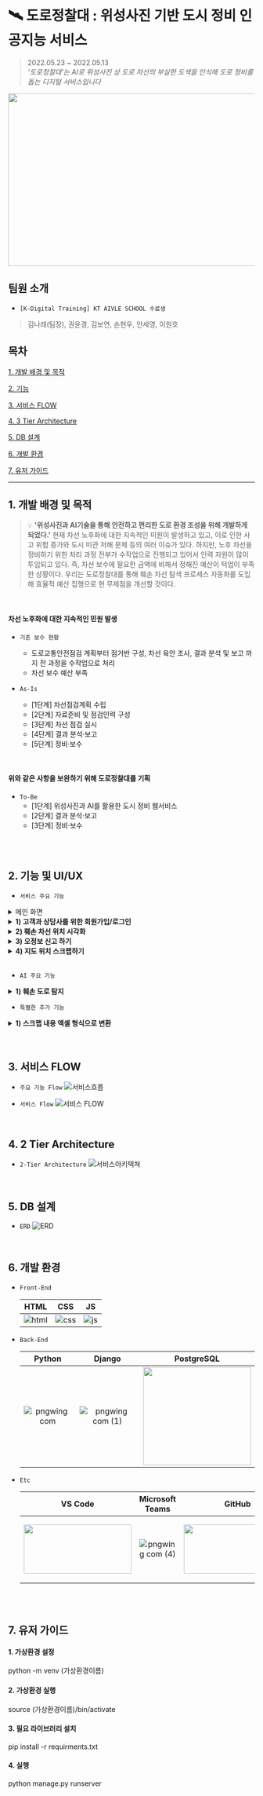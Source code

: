 <br>

# 🛰 도로정찰대 : 위성사진 기반 도시 정비 인공지능 서비스
> 2022.05.23 ~ 2022.05.13<br>
>  *'도로정찰대'는 AI로 위성사진 상 도로 차선의 부실한 도색을 인식해 도로 정비를 돕는 디지털 서비스입니다*
<img src="https://user-images.githubusercontent.com/37900424/174465736-cfb7e461-316c-4b9b-8066-9a7ca7c2dbde.png" width="1000" height="352">

## 팀원 소개
- `[K-Digital Training] KT AIVLE SCHOOL 수료생`
> 김나래(팀장), 권윤경, 김보연, 손현우, 안세영, 이원호


## 목차
[1. 개발 배경 및 목적](#1-개발-배경-및-목적)

[2. 기능](#2-기능-및-UI/UX)

[3. 서비스 FLOW](#3-서비스-FLOW)

[4. 3 Tier Architecture](#4-3-Tier-Architecture)

[5. DB 설계](#5-DB-설계)

[6. 개발 환경](#6-개발-환경)

[7. 유저 가이드](#7-유저-)

***

## 1. 개발 배경 및 목적
> 💡 **'위성사진과 AI기술을 통해 안전하고 편리한 도로 환경 조성을 위해 개발하게 되었다.'** 현재 차선 노후화에 대한 지속적인 미원이 발생하고 있고, 이로 인한 사고 위험 증가와 도시 미관 저해 문제 등의 여러 이슈가 있다. 하지만, 노후 차선을 정비하기 위한 처리 과정 전부가 수작업으로 진행되고 있어서 인력 자원이 많이 투입되고 있다. 즉, 차선 보수에 필요한 금액에 비해서 정해진 예산이 턱업이 부족한 상황이다. 우리는 도로정찰대를 통해 훼손 차선 탐색 프로세스 자동화를 도입해 효율적 예산 집행으로 현 무제점을 개선할 것이다.
<br>

#### 차선 노후화에 대한 지속적인 민원 발생
- `기존 보수 현황`
    - 도로교통안전점검 계획부터 점거반 구성, 차선 육안 조사, 결과 분석 및 보고 까지 전 과정을 수작업으로 처리 
    - 차선 보수 예산 부족
    
- `As-Is`
    - [1단계] 차선점검계획 수립
    - [2단계] 자료준비 및 점검인력 구성
    - [3단계] 차선 점검 실시
    - [4단계] 결과 분석·보고
    - [5단계] 정비·보수 
<br>

#### 위와 같은 사항을 **보완**하기 위해 **도로정찰대**를 기획
- `To-Be`
    - [1단계] 위성사진과 AI를 활용한 도시 정비 웹서비스
    - [2단계] 결과 분석·보고
    - [3단계] 정비·보수
<br>

<br>

## 2. 기능 및 UI/UX
- `서비스 주요 기능`

<details>
  <summary>메인 화면</summary>
   <div markdown="1">       
     <br>
     <img src="https://user-images.githubusercontent.com/37900424/174467018-f37d26fe-3b21-409e-9b5d-dea2621ecb01.gif">
     <br>
     <text>⇒ 도로정찰대의 홈화면으로 회원가입과 로그인을 할 수 있는 버튼이 있다</text>
   </div>
 </details>

 <details>
    <summary><strong>1) 고객과 상담사를 위한 회원가입/로그인</strong></summary>
        <div markdown="1">  
            <h3>📝 회원가입</h3>
            <img src="https://user-images.githubusercontent.com/37900424/174467780-f2f42839-d1f2-458c-9527-582b938300df.png" width="700" height="412">
            <h3>🔒 로그인</h3>
            <img src="https://user-images.githubusercontent.com/37900424/174467802-bd815309-051e-4889-a2be-8fb69dca75f9.png" width="700" height="412">
        </div>
</details>
 
 <details>
  <summary><strong>2) 훼손 차선 위치 시각화</strong></summary>
   <div markdown="1"> 
    <br>      
     <img src="https://user-images.githubusercontent.com/37900424/174468478-f99a7bce-5950-4271-b960-314a7c6f7091.png" width="700" height="412">
     <br>
     <text>⇒ 제공 데이터: 훼손 도로 위치의 위도, 경도, 훼손 이미지, 인근 도로명 주소</text>
   </div>
 </details>
 
 <details>
  <summary><strong>3) 오정보 신고 하기</strong></summary>
   <div markdown="1">
     <br>      
     <img src="https://user-images.githubusercontent.com/37900424/174468695-62661211-70d1-4c40-8f33-9f63290297fe.png" width="700" height="412">
     <br>
      <text>⇒ 작성 내용: 수정 요청 내용, 오정보 증거 사진 업로드</text>
   </div>
 </details>
 
 <details>
  <summary><strong>4) 지도 위치 스크랩하기</strong></summary>
   <div markdown="1">  
   <br>     
     <img src="https://user-images.githubusercontent.com/37900424/174468770-863e0584-43f1-4f68-ad68-2367a0ca3144.png" width="700" height="412">
     <br>
     <text>⇒ 훼손 차선에 대해서 스크랩 기능을 통해 특정 훼손 마커를 다시보기가 가능</text>
   </div>
 </details>
 
 <br>

 - `AI 주요 기능`
 <details>
    <summary><strong>1) 훼손 도로 탐지 </strong></summary>
      <img src="https://user-images.githubusercontent.com/37900424/174469009-fd42ae28-2634-47d8-9d22-493780a8faa0.png" width="700" height="412"><br>
      <text>⇒ 2-stage Faster R-CNN 학습을 이용한 객체(훼손 도로) 탐지</text>
 </details>
 
  - `특별한 추가 기능`
 <details>
    <summary><strong>1) 스크랩 내용 엑셀 형식으로 변환 </strong></summary><br>
    <text>⇒ 훼손 차선에 대한 정보를 엑셀 형식으로 받아 실무에 사용해 서비스 완성도 UP!</text>
 </details>


<br>

<br>

## 3. 서비스 FLOW
  - `주요 기능 Flow`
![서비스흐름](https://user-images.githubusercontent.com/37900424/174466315-f1d32588-84f8-4c67-b7bb-1bf44e0305de.png)

  - `서비스 Flow`
![서비스 FLOW](https://user-images.githubusercontent.com/37900424/174466324-057d2f08-3539-4bc3-aea2-330e66810e9a.png)

<br>

## 4. 2 Tier Architecture
   - `2-Tier Architecture`
![서비스아키텍쳐](https://user-images.githubusercontent.com/37900424/174466455-ee55f7f7-18fb-4e4d-a7d8-940ca0720763.png)

<br>

## 5. DB 설계
  - `ERD`
![ERD](https://user-images.githubusercontent.com/37900424/174466403-579571a1-58db-4de7-bb6e-67d41857e1e5.png)



<br>

## 6. 개발 환경

- `Front-End`

  |HTML|CSS|JS|
  |:---:|:---:|:---:|
  |![html](https://user-images.githubusercontent.com/68097036/151471705-99458ff8-186c-435b-ac5c-f348fd836e40.png)|![css](https://user-images.githubusercontent.com/68097036/151471805-14e89a94-59e8-468f-8192-c10746b93896.png)|![js](https://user-images.githubusercontent.com/68097036/151471854-e0134a79-b7ef-4a0f-99fd-53e8ee5baf50.png)


- `Back-End`

  |Python|Django|PostgreSQL|
  |:---:|:---:|:---:|
  |![pngwing com](https://user-images.githubusercontent.com/68097036/151479684-a85d26d4-e79e-47c9-9023-bf6d92f57536.png)|![pngwing com (1)](https://user-images.githubusercontent.com/68097036/151466729-9cad0405-85ad-454e-815a-1a4fd065f8b7.png)|<img src="https://user-images.githubusercontent.com/37900424/174469395-df3b2796-093b-4069-a376-aa1e3585931e.png" width="220" height="200">|


- `Etc`

  |VS Code|Microsoft Teams|GitHub|Notion|
  |:---:|:---:|:---:|:---:|
  |<img src="https://user-images.githubusercontent.com/68097036/151479933-01785e34-1283-4fca-a407-9fe284b50fa8.png" width="220" height="100">|![pngwing com (4)](https://user-images.githubusercontent.com/68097036/151467837-2cd89acd-2a92-45dd-b06b-e08e316b7695.png)|<img src="https://user-images.githubusercontent.com/68097036/151467910-0fda00cd-c08b-4869-a21e-a66d1d133ff5.png" width="220" height="100">|<img src="https://user-images.githubusercontent.com/68097036/151468186-82e630d3-8c3c-4c75-8243-e1efcba34926.png" width="220" height="130">|

<br>

<br>

## 7. 유저 가이드

#### 1. 가상환경 설정

python -m venv (가상환경이름)

#### 2. 가상환경 실행

source (가상환경이름)/bin/activate

#### 3. 필요 라이브러리 설치

pip install -r requirments.txt

#### 4. 실행

python manage.py runserver
